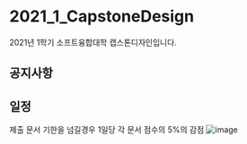 # 2021_1_CapstoneDesign
2021년 1학기 소프트융합대학 캡스톤디자인입니다.  
 
## 공지사항

## 일정
제출 문서 기한을 넘길경우 1일당 각 문서 점수의 5%의 감점
![image](https://user-images.githubusercontent.com/60763110/111561466-d66b3280-87d7-11eb-9f86-fc63c854ed9f.png)
